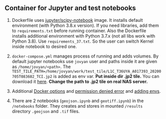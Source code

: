 ## Container for Jupyter and test notebooks

1. Dockerfile uses [jupyter/scipy-notebook](https://jupyter-docker-stacks.readthedocs.io/en/latest/using/selecting.html)
image. It installs default environment (with Python 3.8.x version). If you need libraries, 
add them to `requirements.txt` before running container. Also the Dockerfile installs additional 
environment with Python 3.7.x (not all libs work with Python 3.8). Use `requirements_37.txt`.
So the user can switch Kernel inside notebook to desired one.

2. `docker-compose.yml` manages process of running and adds volumes. By default jupyter notebooks 
use `jovyan` user and paths inside it are given as `/home/jovyan/<path>`.
The `TEST_TILE_PATH=/home/jovyan/work/test_tile/L1C_T36UYA_A017393_20200705T083602_TCI.jp2`
is added as env var. **Put inside dir .jp2 tile.** You can 
 download it [here](https://drive.google.com/file/d/1M4nvnkKfohqZEF3ezbG6ZTBNSJJOhTQs/view?usp=sharing). 
 **Change the path to .jp2 tile on real NAS server.**

3. Additional [Docker options](https://jupyter-docker-stacks.readthedocs.io/en/latest/using/common.html#Docker-Options)
and [permission denied error](https://github.com/jupyter/docker-stacks/issues/885) and
[adding envs](https://jupyter-docker-stacks.readthedocs.io/en/latest/using/recipes.html#using-pip-install-or-conda-install-in-a-child-docker-image).

4. There are 2 notebooks (`geojson.ipynb` and `geotiff.ipynb`) in the `/notebooks` folder.
They creates and stores in mounted `/results` directory `.geojson` and `.tif` files. 


